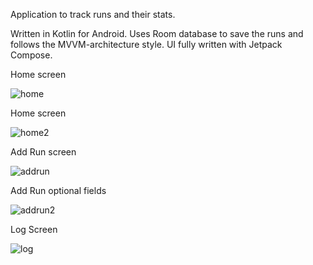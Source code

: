 Application to track runs and their stats.

Written in Kotlin for Android. Uses Room database to save the runs and follows the MVVM-architecture style. UI fully written with Jetpack Compose.

Home screen

![home](https://github.com/user-attachments/assets/86fba871-1a83-4bdb-b637-5c321fc85f71)

Home screen

![home2](https://github.com/user-attachments/assets/15508dd5-a55a-4ef6-9dd3-7cea8c79ec3a)

Add Run screen

![addrun](https://github.com/user-attachments/assets/5d28ba6d-488c-4dc5-805a-d32d366c913f)

Add Run optional fields

![addrun2](https://github.com/user-attachments/assets/44ab6926-2cb6-47b8-a64a-1b2552f3aab1)

Log Screen

![log](https://github.com/user-attachments/assets/f5282af5-3e27-445a-8a3a-e59fc7e39e43)



